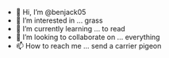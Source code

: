 - 👋 Hi, I’m @benjack05
- 👀 I’m interested in ... grass
- 🌱 I’m currently learning ... to read
- 💞️ I’m looking to collaborate on ... everything
- 📫 How to reach me ... send a carrier pigeon

<!---
benjack05/benjack05 is a ✨ special ✨ repository because its `README.md` (this file) appears on your GitHub profile.
You can click the Preview link to take a look at your changes.
--->
